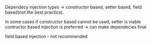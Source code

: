 Dependecy injection types -> constructor based, setter based, field based(not the best practice).

In some cases if constructor based cannot be used, setter is viable contructor based injection is preferred -> can make dependecies final

field based injection - not recommended
